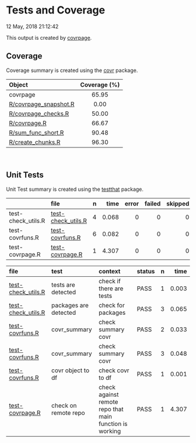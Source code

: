 Tests and Coverage
================
12 May, 2018 21:12:42

This output is created by
[covrpage](https://github.com/yonicd/covrpage).

## Coverage

Coverage summary is created using the
[covr](https://github.com/r-lib/covr) package.

| Object                                             | Coverage (%) |
| :------------------------------------------------- | :----------: |
| covrpage                                           |    65.95     |
| [R/covrpage\_snapshot.R](../R/covrpage_snapshot.R) |     0.00     |
| [R/covrpage\_checks.R](../R/covrpage_checks.R)     |    50.00     |
| [R/covrpage.R](../R/covrpage.R)                    |    66.67     |
| [R/sum\_func\_short.R](../R/sum_func_short.R)      |    90.48     |
| [R/create\_chunks.R](../R/create_chunks.R)         |    96.30     |

<br>

## Unit Tests

Unit Test summary is created using the
[testthat](https://github.com/r-lib/testthat)
package.

|                     | file                                               | n |  time | error | failed | skipped | warning |
| ------------------- | :------------------------------------------------- | -: | ----: | ----: | -----: | ------: | ------: |
| test-check\_utils.R | [test-check\_utils.R](testthat/test-check_utils.R) | 4 | 0.068 |     0 |      0 |       0 |       0 |
| test-covrfuns.R     | [test-covrfuns.R](testthat/test-covrfuns.R)        | 6 | 0.082 |     0 |      0 |       0 |       0 |
| test-covrpage.R     | [test-covrpage.R](testthat/test-covrpage.R)        | 1 | 4.307 |     0 |      0 |       0 |       0 |

| file                                               | test                  | context                                                 | status | n |  time |
| :------------------------------------------------- | :-------------------- | :------------------------------------------------------ | :----- | -: | ----: |
| [test-check\_utils.R](testthat/test-check_utils.R) | tests are detected    | check if there are tests                                | PASS   | 1 | 0.003 |
| [test-check\_utils.R](testthat/test-check_utils.R) | packages are detected | check for packages                                      | PASS   | 3 | 0.065 |
| [test-covrfuns.R](testthat/test-covrfuns.R)        | covr\_summary         | check summary covr                                      | PASS   | 2 | 0.033 |
| [test-covrfuns.R](testthat/test-covrfuns.R)        | covr\_summary         | check summary covr                                      | PASS   | 3 | 0.048 |
| [test-covrfuns.R](testthat/test-covrfuns.R)        | covr object to df     | check covr to df                                        | PASS   | 1 | 0.001 |
| [test-covrpage.R](testthat/test-covrpage.R)        | check on remote repo  | check against remote repo that main function is working | PASS   | 1 | 4.307 |
